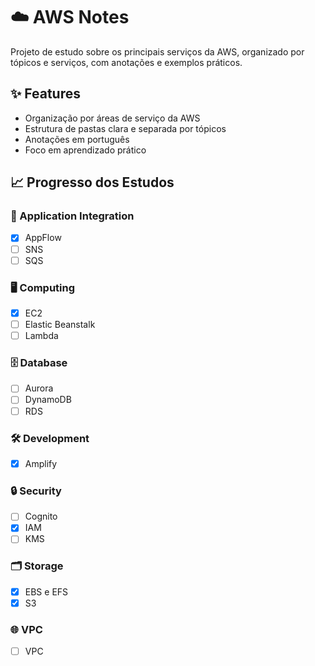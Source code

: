 # ☁️ AWS Notes

Projeto de estudo sobre os principais serviços da AWS, organizado por tópicos e serviços, com anotações e exemplos práticos.

## ✨ Features

- Organização por áreas de serviço da AWS
- Estrutura de pastas clara e separada por tópicos
- Anotações em português
- Foco em aprendizado prático

## 📈 Progresso dos Estudos

### 🔗 Application Integration
- [x] AppFlow
- [ ] SNS
- [ ] SQS

### 🖥️ Computing
- [x] EC2
- [ ] Elastic Beanstalk
- [ ] Lambda

### 🗄️ Database
- [ ] Aurora
- [ ] DynamoDB
- [ ] RDS

### 🛠️ Development
- [x] Amplify

### 🔒 Security
- [ ] Cognito
- [x] IAM
- [ ] KMS

### 🗂️ Storage
- [x] EBS e EFS
- [x] S3

### 🌐 VPC
- [ ] VPC

